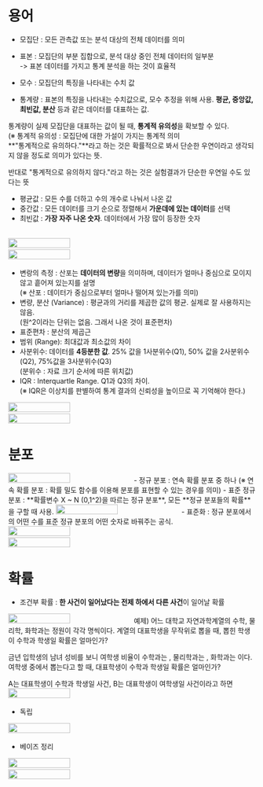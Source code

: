 # 용어
- 모집단 : 모든 관측값 또는 분석 대상의 전체 데이터를 의미  
- 표본 : 모집단의 부분 집합으로, 분석 대상 중인 전체 데이터의 일부분  
-> 표본 데이터를 가지고 통계 분석을 하는 것이 효율적  

- 모수 : 모집단의 특징을 나타내는 수치 값  
- 통계량 : 표본의 특징을 나타내는 수치값으로, 모수 추정을 위해 사용. **평균, 중앙값, 최빈값, 분산** 등과 같은 데이터를 대표하는 값.

통계량이 실제 모집단을 대표하는 값이 될 때, **통계적 유의성**을 확보할 수 있다.  
(※ 통계적 유의성 : 모집단에 대한 가설이 가지는 통계적 의미  
  **"통계적으로 유의하다."**라고 하는 것은 확률적으로 봐서 단순한 우연이라고 생각되지 않을 정도로 의미가 있다는 뜻.

반대로 "통계적으로 유의하지 않다."라고 하는 것은 실험결과가 단순한 우연일 수도 있다는 뜻  

- 평균값 : 모든 수를 더하고 수의 개수로 나눠서 나온 값  
- 중간값 : 모든 데이터를 크기 순으로 정렬해서 **가운데에 있는 데이터**를 선택  
- 최빈값 : **가장 자주 나온 숫자**. 데이터에서 가장 많이 등장한 숫자  

<br/>
<img src="/이론정리/캡처/1.png" width="50%" height="50%">   
<img src="/이론정리/캡처/12.png" width="50%" height="50%">  


- 변랑의 측정 : 산포는 **데이터의 변량**을 의미하며, 데이터가 얼마나 중심으로 모이지 않고 흩어져 있는지를 설명  
(※ 산포 : 데이터가 중심으로부터 얼마나 떨어져 있는가를 의미)  
- 변량, 분산 (Variance) : 평균과의 거리를 제곱한 값의 평균. 실제로 잘 사용하지는 않음.  
(원^2이라는 단위는 없음. 그래서 나온 것이 표준편차)  
- 표준편차 : 분산의 제곱근  
- 범위 (Range): 최대값과 최소값의 차이  
- 사분위수: 데이터를 **4등분한 값**. 25% 값을 1사분위수(Q1), 50% 값을 2사분위수(Q2), 75%값을 3사분위수(Q3)  
(분위수 : 자료 크기 순서에 따른 위치값)  
- IQR : Interquartle Range. Q1과 Q3의 차이.  
(※ IQR은 이상치를 판별하여 통계 결과의 신뢰성을 높이므로 꼭 기억해야 한다.)  

<img src="/이론정리/캡처/2.png" width="50%" height="50%"> 
<img src="/이론정리/캡처/13.png" width="50%" height="50%">  

# 분포
<img src="/이론정리/캡처/3.png" width="50%" height="50%">  
- 정규 분포 : 연속 확률 분포 중 하나  
(※ 연속 확률 분포 : 확률 밀도 함수를 이용해 분포를 표현할 수 있는 경우를 의미)  
- 표준 정규 분포 : **확률변수 X ~ N (0,1^2)을 따르는 정규 분포**, 모든 **정규 분포들의 확률**을 구할 때 사용.  
<img src="/이론정리/캡처/4.png" width="50%" height="50%"> 
- 표준화 : 정규 분포에서의 어떤 수를 표준 정규 분포의 어떤 숫자로 바꿔주는 공식.  
<img src="/이론정리/캡처/5.png" width="50%" height="50%"> 
<img src="/이론정리/캡처/6.png" width="50%" height="50%">  

# 확률 
- 조건부 확률 : **한 사건이 일어났다는 전제 하에서 다른 사건**이 일어날 확률  
<img src="/이론정리/캡처/8.png" width="50%" height="50%">
예제) 어느 대학교 자연과학계열의 수학, 물리학, 화학과는 정원이 각각 명씩이다. 계열의 대표학생을 무작위로 뽑을 때, 뽑힌 학생이 수학과 학생일 확률은 얼마인가?  

금년 입학생의 남녀 성비를 보니 여학생 비율이 수학과는 , 물리학과는 , 화학과는 이다. 여학생 중에서 뽑는다고 할 때, 대표학생이 수학과 학생일 확률은 얼마인가?  

A는 대표학생이 수학과 학생일 사건, B는 대표학생이 여학생일 사건이라고 하면
<img src="/이론정리/캡처/7.png" width="50%" height="50%">

- 독립 
<img src="/이론정리/캡처/9.png" width="50%" height="50%">

- 베이즈 정리
<img src="/이론정리/캡처/10.png" width="50%" height="50%">
<img src="/이론정리/캡처/11.png" width="50%" height="50%">
